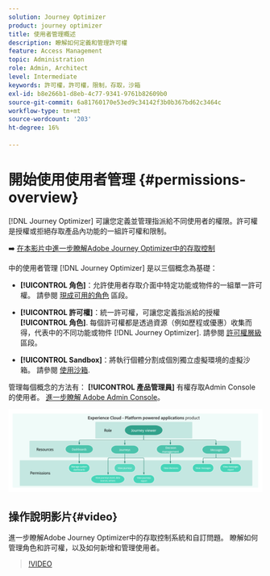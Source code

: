 ```yaml
---
solution: Journey Optimizer
product: journey optimizer
title: 使用者管理概述
description: 瞭解如何定義和管理許可權
feature: Access Management
topic: Administration
role: Admin, Architect
level: Intermediate
keywords: 許可權，許可權，限制，存取，沙箱
exl-id: b8e266b1-d8eb-4c77-9341-9761b82609b0
source-git-commit: 6a81760170e53ed9c34142f3b0b367bd62c3464c
workflow-type: tm+mt
source-wordcount: '203'
ht-degree: 16%

---
```


# 開始使用使用者管理 {#permissions-overview}

[!DNL Journey Optimizer] 可讓您定義並管理指派給不同使用者的權限。許可權是授權或拒絕存取產品內功能的一組許可權和限制。

➡️ [在本影片中進一步瞭解Adobe Journey Optimizer中的存取控制](#video)

中的使用者管理 [!DNL Journey Optimizer] 是以三個概念為基礎：

* **[!UICONTROL 角色]**：允許使用者存取介面中特定功能或物件的一組單一許可權。 請參閱 [現成可用的角色](ootb-product-profiles.md) 區段。

* **[!UICONTROL 許可權]**：統一許可權，可讓您定義指派給的授權 **[!UICONTROL 角色]**. 每個許可權都是透過資源（例如歷程或優惠）收集而得，代表中的不同功能或物件 [!DNL Journey Optimizer]. 請參閱 [許可權層級](high-low-permissions.md) 區段。

* **[!UICONTROL Sandbox]**：將執行個體分割成個別獨立虛擬環境的虛擬沙箱。 請參閱 [使用沙箱](sandboxes.md).

管理每個概念的方法有： **[!UICONTROL 產品管理員]** 有權存取Admin Console的使用者。 [進一步瞭解 Adobe Admin Console](https://helpx.adobe.com/tw/enterprise/managing/user-guide.html)。

![](assets/do-not-localize/permissions_2.png)

## 操作說明影片{#video}

進一步瞭解Adobe Journey Optimizer中的存取控制系統和自訂問題。 瞭解如何管理角色和許可權，以及如何新增和管理使用者。

>[!VIDEO](https://video.tv.adobe.com/v/333998?quality=12)
